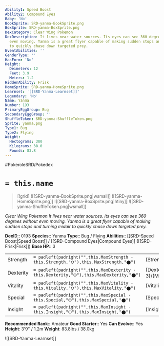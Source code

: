 ```yaml
---
Ability1: Speed Boost
Ability2: Compound Eyes
Baby: 'No'
BookSprite: SRD-yanma-BookSprite.png
BoxSprite: SRD-yanma-BoxSprite.png
DexCategory: Clear Wing Pokemon
DexDescription: It lives near water sources. Its eyes can see 360 degrees without
  even moving. Yanma is a great flyer capable of making sudden stops and turning midair
  to quickly chase down targeted prey.
EventAbilities: ''
GenderType: ''
HasForm: 'No'
Height:
  Deimeters: 12
  Feet: 3.9
  Meters: 1.2
HiddenAbility: Frisk
HomeSprite: SRD-yanma-HomeSprite.png
Learnset: '[[SRD-Yanma-Learnset]]'
Legendary: 'No'
Name: Yanma
Number: 193
PrimaryEggGroup: Bug
SecondaryEggGroup: ''
ShuffleToken: SRD-yanma-ShuffleToken.png
Sprite: yanma.png
Type1: Bug
Type2: Flying
Weight:
  Hectograms: 380
  Kilograms: 38.0
  Pounds: 83.8
---
```


#PokeroleSRD/Pokedex

# `= this.name`

> [!grid]
> ![[SRD-yanma-BookSprite.png|wsmall]]
> ![[SRD-yanma-HomeSprite.png]]
> ![[SRD-yanma-BoxSprite.png|htiny]]
> ![[SRD-yanma-ShuffleToken.png|wsmall]]


*Clear Wing Pokemon*
*It lives near water sources. Its eyes can see 360 degrees without even moving. Yanma is a great flyer capable of making sudden stops and turning midair to quickly chase down targeted prey.*

**DexID**:: 0193
**Species**:: Yanma
**Type**:: Bug / Flying
**Abilities**:: [[SRD-Speed Boost|Speed Boost]] / [[SRD-Compound Eyes|Compound Eyes]] ([[SRD-Frisk|Frisk]])
**Base HP**:: 3

|           |                                                                                        |                                          |
| --------- | -------------------------------------------------------------------------------------- | ---------------------------------------- |
| Strength  | `= padleft(padright("",this.MaxStrength - this.Strength,"⭘"),this.MaxStrength,"⬤")`    | (Strength::2)/(MaxStrength::4)   |
| Dexterity | `= padleft(padright("",this.MaxDexterity - this.Dexterity,"⭘"),this.MaxDexterity,"⬤")` | (Dexterity:: 3)/(MaxDexterity::6) |
| Vitality  | `= padleft(padright("",this.MaxVitality - this.Vitality,"⭘"),this.MaxVitality,"⬤")`    | (Vitality::2)/(MaxVitality::4)   |
| Special   | `= padleft(padright("",this.MaxSpecial - this.Special,"⭘"),this.MaxSpecial,"⬤")`       | (Special::2)/(MaxSpecial::5)     |
| Insight   | `= padleft(padright("",this.MaxInsight - this.Insight,"⭘"),this.MaxInsight,"⬤")`       | (Insight::2)/(MaxInsight::4)     |


**Recommended Rank**:: Amateur
**Good Starter**:: Yes
**Can Evolve**:: Yes
**Height**: 3'9" / 1.2m
**Weight**: 83.8lbs / 38.0kg

![[SRD-Yanma-Learnset]]